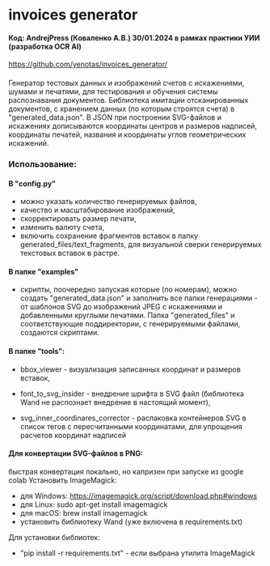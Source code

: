 # invoices generator
#### Код: AndrejPress (Коваленко А.В.) 30/01.2024 в рамках практики УИИ (разработка OCR AI)
https://github.com/yenotas/invoices_generator/
####
Генератор тестовых данных и изображений счетов с искажениями, шумами и печатями, 
для тестирования и обучения системы распознавания документов. 
Библиотека имитации отсканированных документов, с хранением данных 
(по которым строятся счета) в "generated_data.json". 
В JSON при построении SVG-файлов и искажениях дописываются координаты центров и размеров надписей,
координаты печатей, названия и координаты углов геометрических искажений.
### Использование:
#### В "config.py" 
- можно указать количество генерируемых файлов, 
- качество и масштабирование изображений, 
- скорректировать размер печати, 
- изменить валюту счета, 
- включить сохранение фрагментов вставок в папку generated_files/text_fragments, 
для визуальной сверки генерируемых текстовых вставок в растре. 
#### В папке "examples" 
- скрипты, поочередно запуская которые (по номерам),
можно создать "generated_data.json" и заполнить все папки генерациями - от шаблонов SVG 
до изображений JPEG с искажениями и добавленными круглыми печатями.
Папка "generated_files" и соответствующие поддиректории, с генерируемыми файлами, 
создаются скриптами.
#### В папке "tools": 

- bbox_viewer - визуализация записанных координат и размеров вставок,

- font_to_svg_insider - внедрение шрифта в SVG файл (библиотека Wand не распознает внедрение в настоящий момент),

- svg_inner_coordinares_corrector - распаковка контейнеров SVG в список тегов с пересчитанными координатами, для упрощения расчетов координат надписей

####  Для конвертации SVG-файлов в PNG:
быстрая конвертация локально, но капризен при запуске из google colab
Установить ImageMagick:
   + для Windows: https://imagemagick.org/script/download.php#windows
   + для Linux: sudo apt-get install imagemagick
   + для macOS: brew install imagemagick
   + установить библиотеку Wand (уже включена в requirements.txt)

Для установки библиотек:
+ "pip install -r requirements.txt" - если выбрана утилита ImageMagick





